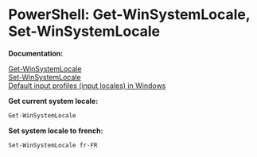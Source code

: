 # PowerShell: Get-WinSystemLocale, Set-WinSystemLocale

<b>Documentation:</b>

[Get-WinSystemLocale](https://learn.microsoft.com/en-us/powershell/module/international/get-winsystemlocale?view=windowsserver2022-ps) <br />
[Set-WinSystemLocale](https://learn.microsoft.com/en-us/powershell/module/international/set-winsystemlocale?view=windowsserver2022-ps) <br />
[Default input profiles (input locales) in Windows](https://learn.microsoft.com/en-us/windows-hardware/manufacture/desktop/default-input-locales-for-windows-language-packs?view=windows-11)


<b>Get current system locale:</b>

```powershell
Get-WinSystemLocale
```

<b>Set system locale to french:</b>

```powershell
Set-WinSystemLocale fr-FR
```
